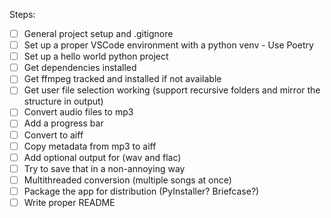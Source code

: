 Steps:
- [ ] General project setup and .gitignore
- [ ] Set up a proper VSCode environment with a python venv - Use Poetry
- [ ] Set up a hello world python project
- [ ] Get dependencies installed
- [ ] Get ffmpeg tracked and installed if not available
- [ ] Get user file selection working (support recursive folders and mirror the structure in output)
- [ ] Convert audio files to mp3
- [ ] Add a progress bar
- [ ] Convert to aiff
- [ ] Copy metadata from mp3 to aiff
- [ ] Add optional output for (wav and flac)
- [ ] Try to save that in a non-annoying way
- [ ] Multithreaded conversion (multiple songs at once)
- [ ] Package the app for distribution (PyInstaller? Briefcase?)
- [ ] Write proper README
